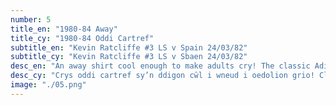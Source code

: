 ```yaml
---
number: 5
title_en: "1980-84 Away"
title_cy: "1980-84 Oddi Cartref"
subtitle_en: "Kevin Ratcliffe #3 LS v Spain 24/03/82"
subtitle_cy: "Kevin Ratcliffe #3 LS v Sbaen 24/03/82"
desc_en: "An away shirt cool enough to make adults cry! The classic Adidas trefoil logo and three stripes down the side replicates the template for the home shirt but in a striking yellow and green palette."
desc_cy: "Crys oddi cartref sy’n ddigon cŵl i wneud i oedolion grio! Clasur o logo trefoil adidas a thri streip lawr yr ochr i adlewyrchu templed y cit cartref, ond mewn melyn a gwyrdd llachar."
image: "./05.png"
---
```

